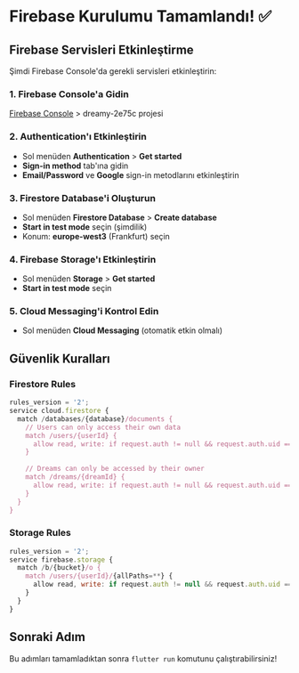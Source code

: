 # Firebase Kurulumu Tamamlandı! ✅

## Firebase Servisleri Etkinleştirme

Şimdi Firebase Console'da gerekli servisleri etkinleştirin:

### 1. Firebase Console'a Gidin
[Firebase Console](https://console.firebase.google.com/) > dreamy-2e75c projesi

### 2. Authentication'ı Etkinleştirin
- Sol menüden **Authentication** > **Get started**
- **Sign-in method** tab'ına gidin
- **Email/Password** ve **Google** sign-in metodlarını etkinleştirin

### 3. Firestore Database'i Oluşturun
- Sol menüden **Firestore Database** > **Create database**
- **Start in test mode** seçin (şimdilik)
- Konum: **europe-west3** (Frankfurt) seçin

### 4. Firebase Storage'ı Etkinleştirin
- Sol menüden **Storage** > **Get started**
- **Start in test mode** seçin

### 5. Cloud Messaging'i Kontrol Edin
- Sol menüden **Cloud Messaging** (otomatik etkin olmalı)

## Güvenlik Kuralları

### Firestore Rules
```javascript
rules_version = '2';
service cloud.firestore {
  match /databases/{database}/documents {
    // Users can only access their own data
    match /users/{userId} {
      allow read, write: if request.auth != null && request.auth.uid == userId;
    }
    
    // Dreams can only be accessed by their owner
    match /dreams/{dreamId} {
      allow read, write: if request.auth != null && request.auth.uid == resource.data.userId;
    }
  }
}
```

### Storage Rules
```javascript
rules_version = '2';
service firebase.storage {
  match /b/{bucket}/o {
    match /users/{userId}/{allPaths=**} {
      allow read, write: if request.auth != null && request.auth.uid == userId;
    }
  }
}
```

## Sonraki Adım
Bu adımları tamamladıktan sonra `flutter run` komutunu çalıştırabilirsiniz!
